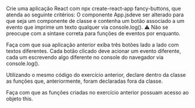 <!-- exercicio 1 -->
Crie uma aplicação React com npx create-react-app fancy-buttons, que atenda ao seguinte critérios: O componente App.jsdeve ser alterado para que seja um componente de classe e contenha um botão associado a um evento que imprime um texto qualquer via console.log().
⚠ Não se preocupe com a sintaxe correta para funções de eventos por enquanto.

Faça com que sua aplicação anterior exiba três botões lado a lado com textos diferentes. Cada botão clicado deve acionar um evento diferente, cada um escrevendo algo diferente no console do navegador via console.log().

<!-- exercicio 2 -->
Utilizando o mesmo código do exercício anterior, declare dentro da classe <App> as funções que, anteriormente, foram declaradas fora da classe.

Faça com que as funções criadas no exercício anterior possuam acesso ao objeto this.

